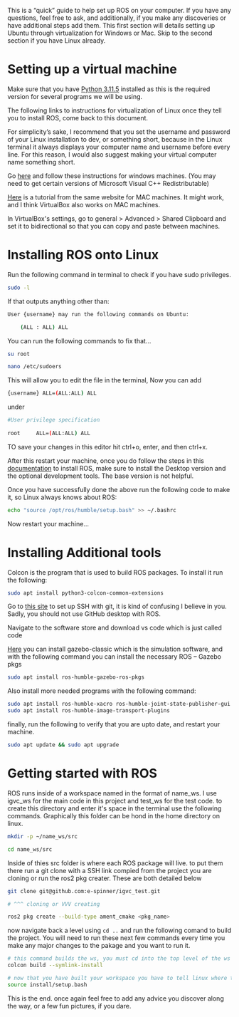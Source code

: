 This is a “quick” guide to help set up ROS on your computer. If you have any questions, feel free to ask, and additionally, if you make any discoveries or have additional steps add them. This first section will details setting up Ubuntu through virtualization for Windows or Mac. Skip to the second section if you have Linux already. 

# Setting up a virtual machine 

Make sure that you have [Python 3.11.5](https://www.python.org/downloads/release/python-31013/) installed as this is the required version for several programs we will be using. 

The following links to instructions for virtualization of Linux once they tell you to install ROS, come back to this document. 

For simplicity’s sake, I recommend that you set the username and password of your Linux installation to dev, or something short, because in the Linux terminal it always displays your computer name and username before every line. For this reason, I would also suggest making your virtual computer name something short. 

Go [here](https://www.theroboticsspace.com/blog/How-To-Install-ROS-2-in-Ubuntu-22-04-VM-On-Windows/) and follow these instructions for windows machines. (You may need to get certain versions of Microsoft Visual C++ Redistributable) 

[Here](https://www.theroboticsspace.com/blog/How-To-Install-ROS-2-in-Ubuntu-22-04-On-M1-Mac/) is a tutorial from the same website for MAC machines. It might work, and I think VirtualBox also works on MAC machines. 

In VirtualBox's settings, go to general > Advanced > Shared Clipboard and set it to bidirectional so that you can copy and paste between machines. 

# Installing ROS onto Linux 

Run the following command in terminal to check if you have sudo privileges.  

```bash
sudo -l 
```

If that outputs anything other than: 
```bash
User {username} may run the following commands on Ubuntu: 

    (ALL : ALL) ALL 
```
You can run the following commands to fix that... 
```bash
su root 

nano /etc/sudoers 
```
This will allow you to edit the file in the terminal, Now you can add  

```bash
{username} ALL=(ALL:ALL) ALL 
```

under
```bash
#User privilege specification 
 
root     ALL=(ALL:ALL) ALL 
 ```
TO save your changes in this editor hit ctrl+o, enter, and then ctrl+x.

After this restart your machine, once you do follow the steps in this [documentation](https://docs.ros.org/en/humble/Installation/Ubuntu-Install-Debians.html) to install ROS, make sure to install the Desktop version and the optional development tools. The base version is not helpful. 

Once you have successfully done the above run the following code to make it, so Linux always knows about ROS: 

```bash
echo "source /opt/ros/humble/setup.bash" >> ~/.bashrc 
```
Now restart your machine... 

# Installing Additional tools 

Colcon is the program that is used to build ROS packages. To install it run the following: 
```bash
sudo apt install python3-colcon-common-extensions 
```
Go to [this site](https://docs.github.com/en/authentication/connecting-to-github-with-ssh) to set up SSH with git, it is kind of confusing I believe in you. Sadly, you should not use GitHub desktop with ROS. 

Navigate to the software store and download vs code which is just called code 

[Here](https://classic.gazebosim.org/tutorials?tut=install_ubuntu&cat=install) you can install gazebo-classic which is the simulation software, and with the following command you can install the necessary ROS – Gazebo pkgs  
```bash
sudo apt install ros-humble-gazebo-ros-pkgs 
```
Also install more needed programs with the following command: 
```bash
sudo apt install ros-humble-xacro ros-humble-joint-state-publisher-gui 
sudo apt install ros-humble-image-transport-plugins 
```
finally, run the following to verify that you are upto date, and restart your machine.
```bash
sudo apt update && sudo apt upgrade
```
# Getting started with ROS

ROS runs inside of a workspace named in the format of name_ws. I use igvc_ws for the main code in this project and test_ws for the test code. to create this directory and enter it's space in the terminal use the following commands. Graphically this folder can be hond in the home directory on linux.

```bash
mkdir -p ~/name_ws/src

cd name_ws/src
```

Inside of thies src folder is where each ROS package will live. to put them there run a git clone with a SSH link compied from the project you are cloning or run the ros2 pkg creater. These are both detailed below

```bash 
git clone git@github.com:e-spinner/igvc_test.git

# ^^^ cloning or VVV creating

ros2 pkg create --build-type ament_cmake <pkg_name>
```

now navigate back a level using ```cd ..``` and run the following comand to build the project. You will need to run these next few commands every time you make any major changes to the pakage and you want to run it.

```bash
# this command builds the ws, you must cd into the top level of the ws to run it. if you have multiple packages it defaults to building upto 16 at once, and if your machine can't handle that add --executor-sequential to the end
colcon build --symlink-install

# now that you have built your workspace you have to tell linux where to find your programs. you must do this evey time you open a brand new terminal to run a process from this workspace.
source install/setup.bash
```

This is the end. once again feel free to add any advice you discover along the way, or a few fun pictures, if you dare.